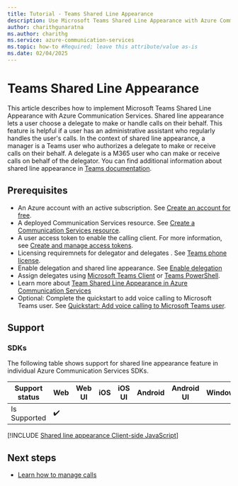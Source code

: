```yaml
---
title: Tutorial - Teams Shared Line Appearance
description: Use Microsoft Teams Shared Line Appearance with Azure Communication Services Calling SDK.
author: charithgunaratna
ms.author: charithg
ms.service: azure-communication-services
ms.topic: how-to #Required; leave this attribute/value as-is
ms.date: 02/04/2025
---
```


# Teams Shared Line Appearance

This article describes how to implement Microsoft Teams Shared Line Appearance with Azure Communication Services. Shared line appearance lets a user choose a delegate to make or handle calls on their behalf. This feature is helpful if a user has an administrative assistant who regularly handles the user's calls. In the context of shared line appearance, a manager is a Teams user who authorizes a delegate to make or receive calls on their behalf. A delegate is a M365 user who can make or receive calls on behalf of the delegator. You can find additional information about shared line appearance in [Teams documentation](https://learn.microsoft.com/microsoftteams/shared-line-appearance).

## Prerequisites

- An Azure account with an active subscription. See [Create an account for free](https://azure.microsoft.com/free/?WT.mc_id=A261C142F). 
- A deployed Communication Services resource. See [Create a Communication Services resource](../../quickstarts/create-communication-resource.md).
- A user access token to enable the calling client. For more information, see [Create and manage access tokens](../../quickstarts/identity/access-tokens.md).
- Licensing requiremnets for delegator and delegates . See [Teams phone license](https://learn.microsoft.com/microsoftteams/shared-line-appearance#license-required).
- Enable delegation and shared line appearance. See [Enable delegation](https://learn.microsoft.com/microsoftteams/shared-line-appearance#enable-delegation-and-shared-line-appearance)
- Assign delegates using [Microsoft Teams Client](https://support.microsoft.com/office/share-a-phone-line-with-a-delegate-in-microsoft-teams-16307929-a51f-43fc-8323-3b1bf115e5a8) or [Teams PowerShell](https://learn.microsoft.com/microsoftteams/shared-line-appearance#use-powershell).
- Learn more about [Team Shared Line Appearance in Azure Communication Services](../../concepts/interop/teams-user/teams-shared-line-appearance.md)
- Optional: Complete the quickstart to add voice calling to Microsoft Teams user. See [Quickstart: Add voice calling to Microsoft Teams user](../../quickstarts/voice-video-calling/get-started-call-to-teams-user.md).

## Support

### SDKs

The following table shows support for shared line appearance feature in individual Azure Communication Services SDKs.

| Support status | Web | Web UI | iOS | iOS UI | Android | Android UI | Windows |
|----------------|-----|--------|--------|--------|----------|--------|---------|
| Is Supported   | ✔️  |        |        |        |          |        |         |

[!INCLUDE [Shared line appearance Client-side JavaScript](./includes/shared-line-appearance/shared-line-appearance-web.md)]

## Next steps

- [Learn how to manage calls](./manage-calls.md)